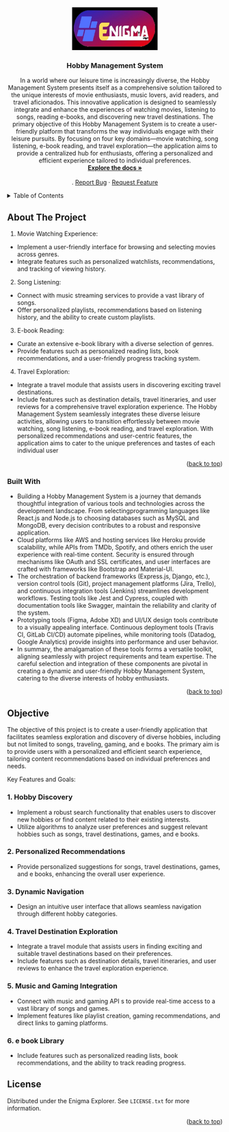 <!-- Improved compatibility of back to top link: See: https://github.com/othneildrew/Best-README-Template/pull/73 -->
<a name="readme-top"></a>
<!--
*** Thanks for checking out the Best-README-Template. If you have a suggestion
*** that would make this better, please fork the repo and create a pull request
*** or simply open an issue with the tag "enhancement".
*** Don't forget to give the project a star!
*** Thanks again! Now go create something AMAZING! :D
-->



<!-- PROJECT SHIELDS -->
<!--
*** I'm using markdown "reference style" links for readability.
*** Reference links are enclosed in brackets [ ] instead of parentheses ( ).
*** See the bottom of this document for the declaration of the reference variables
*** for contributors-url, forks-url, etc. This is an optional, concise syntax you may use.
*** https://www.markdownguide.org/basic-syntax/#reference-style-links
-->




<!-- PROJECT LOGO -->
<br />
<div align="center">
  <a href="https://github.com/Maleesha2001-malee/Enigma-Explorer.git">
    <img src="Images/Logo.jpg" alt="Logo" width="200" height="100">
  </a>

<h3 align="center">Hobby Management System </h3>

  <p align="center">
    In a world where our leisure time is increasingly diverse, the Hobby Management System
presents itself as a comprehensive solution tailored to the unique interests of movie
enthusiasts, music lovers, avid readers, and travel aficionados. This innovative
application is designed to seamlessly integrate and enhance the experiences of watching
movies, listening to songs, reading e-books, and discovering new travel destinations.
The primary objective of this Hobby Management System is to create a user-friendly
platform that transforms the way individuals engage with their leisure pursuits. By
focusing on four key domains—movie watching, song listening, e-book reading, and
travel exploration—the application aims to provide a centralized hub for enthusiasts,
offering a personalized and efficient experience tailored to individual preferences.
    <br />
    <a href="https://github.com/Maleesha2001-malee/Enigma-Explorer.git"><strong>Explore the docs »</strong></a>
    <br />
    <br />
    .
    <a href="https://github.com/Maleesha2001-malee/Enigma-Explorer.git/issues">Report Bug</a>
    ·
    <a href="https://github.com/Maleesha2001-malee/Enigma-Explorer.git/issues">Request Feature</a>
  </p>
</div>



<!-- TABLE OF CONTENTS -->
<details>
  <summary>Table of Contents</summary>
  <ol>
    <li>
      <a href="#about-the-project">About The Project</a>
      <li><a href="#built-with">Built With</a></li>
    </li>
    <li><a href="#objective">Objective</a></li>
    <li><a href="#license">License</a></li>
 
   
  </ol>
</details>



<!-- ABOUT THE PROJECT -->
## About The Project

 
1. Movie Watching Experience:
- Implement a user-friendly interface for browsing and selecting movies across genres.
- Integrate features such as personalized watchlists, recommendations, and tracking of
viewing history.

2. Song Listening:
- Connect with music streaming services to provide a vast library of songs.
- Offer personalized playlists, recommendations based on listening history, and the
ability to create custom playlists.
3. E-book Reading:
  
- Curate an extensive e-book library with a diverse selection of genres.
- Provide features such as personalized reading lists, book recommendations, and a
user-friendly progress tracking system.

4. Travel Exploration:
- Integrate a travel module that assists users in discovering exciting travel destinations.
- Include features such as destination details, travel itineraries, and user reviews for a
comprehensive travel exploration experience.
The Hobby Management System seamlessly integrates these diverse leisure activities,
allowing users to transition effortlessly between movie watching, song listening, e-book
reading, and travel exploration. With personalized recommendations and user-centric
features, the application aims to cater to the unique preferences and tastes of each
individual user


<p align="right">(<a href="#readme-top">back to top</a>)</p>



### Built With

  * Building a Hobby Management System is a journey that demands thoughtful integration
of various tools and technologies across the development landscape. From selectingprogramming languages like React.js and Node.js to choosing databases such as MySQL
and MongoDB, every decision contributes to a robust and responsive application.<br>
* Cloud platforms like AWS and hosting services like Heroku provide scalability, while
APIs from TMDb, Spotify, and others enrich the user experience with real-time content.
Security is ensured through mechanisms like OAuth and SSL certificates, and user
interfaces are crafted with frameworks like Bootstrap and Material-UI.<br>
* The orchestration of backend frameworks (Express.js, Django, etc.), version control tools
(Git), project management platforms (Jira, Trello), and continuous integration tools
(Jenkins) streamlines development workflows. Testing tools like Jest and Cypress,
coupled with documentation tools like Swagger, maintain the reliability and clarity of the
system.<br>
* Prototyping tools (Figma, Adobe XD) and UI/UX design tools contribute to a visually
appealing interface. Continuous deployment tools (Travis CI, GitLab CI/CD) automate
pipelines, while monitoring tools (Datadog, Google Analytics) provide insights into
performance and user behavior.<br>
* In summary, the amalgamation of these tools forms a versatile toolkit, aligning
seamlessly with project requirements and team expertise. The careful selection and
integration of these components are pivotal in creating a dynamic and user-friendly
Hobby Management System, catering to the diverse interests of hobby enthusiasts.



<p align="right">(<a href="#readme-top">back to top</a>)</p>


## Objective
<p>
The objective of this project is to create a user-friendly application that facilitates seamless
exploration and discovery of diverse hobbies, including but not limited to songs, traveling,
gaming, and e books. The primary aim is to provide users with a personalized and efficient
search experience, tailoring content recommendations based on individual preferences and needs.
</p>

Key Features and Goals:
### 1. Hobby Discovery
  * Implement a robust search functionality that enables users to discover new hobbies or
find content related to their existing interests.
  * Utilize algorithms to analyze user preferences and suggest relevant hobbies such as songs,
travel destinations, games, and e books.
### 2. Personalized Recommendations
  * Provide personalized suggestions for songs, travel destinations, games, and e books,
enhancing the overall user experience.
### 3. Dynamic Navigation
  * Design an intuitive user interface that allows seamless navigation through different hobby
categories.
### 4. Travel Destination Exploration
  * Integrate a travel module that assists users in finding exciting and suitable travel
destinations based on their preferences.
  * Include features such as destination details, travel itineraries, and user reviews to enhance
the travel exploration experience.
### 5. Music and Gaming Integration
  * Connect with music and gaming API s to provide real-time access to a vast library of
songs and games.
  * Implement features like playlist creation, gaming recommendations, and direct links to
gaming platforms.
### 6. e book Library
  * Include features such as personalized reading lists, book recommendations, and the
ability to track reading progress.





<!-- LICENSE -->
## License

Distributed under the Enigma Explorer. See `LICENSE.txt` for more information.

<p align="right">(<a href="#readme-top">back to top</a>)</p>







<!-- ACKNOWLEDGMENTS -->





<!-- MARKDOWN LINKS & IMAGES -->
<!-- https://www.markdownguide.org/basic-syntax/#reference-style-links -->
[contributors-shield]: https://img.shields.io/github/contributors/Maleesha2001-malee/Enigma-Explorer.svg?style=for-the-badge
[contributors-url]: "https://github.com/Maleesha2001-malee/Enigma-Explorer.git/graphs/contributors
[forks-shield]: https://img.shields.io/github/forks/Maleesha2001-malee/Enigma-Explorer.svg?style=for-the-badge
[forks-url]: https://github.com/Maleesha2001-malee/Enigma-Explorer/network/members
[stars-shield]: https://img.shields.io/github/stars/Maleesha2001-malee/Enigma-Explorer.svg?style=for-the-badge
[stars-url]: https://github.com/github_username/repo_name/stargazers
[issues-shield]: https://img.shields.io/github/issues/github_username/repo_name.svg?style=for-the-badge
[issues-url]: https://github.com/Maleesha2001-malee/Enigma-Explorer/issues
[license-shield]: https://img.shields.io/github/license/github_username/repo_name.svg?style=for-the-badge
[license-url]: https://github.com/github_username/repo_name/blob/master/LICENSE.txt
[linkedin-shield]: https://img.shields.io/badge/-LinkedIn-black.svg?style=for-the-badge&logo=linkedin&colorB=555
[linkedin-url]: https://linkedin.com/in/linkedin_username
[product-screenshot]: images/screenshot.png
[Next.js]: https://img.shields.io/badge/next.js-000000?style=for-the-badge&logo=nextdotjs&logoColor=white
[Next-url]: https://nextjs.org/
[React.js]: https://img.shields.io/badge/React-20232A?style=for-the-badge&logo=react&logoColor=61DAFB
[React-url]: https://reactjs.org/
[Vue.js]: https://img.shields.io/badge/Vue.js-35495E?style=for-the-badge&logo=vuedotjs&logoColor=4FC08D
[Vue-url]: https://vuejs.org/
[Angular.io]: https://img.shields.io/badge/Angular-DD0031?style=for-the-badge&logo=angular&logoColor=white
[Angular-url]: https://angular.io/
[Svelte.dev]: https://img.shields.io/badge/Svelte-4A4A55?style=for-the-badge&logo=svelte&logoColor=FF3E00
[Svelte-url]: https://svelte.dev/
[Laravel.com]: https://img.shields.io/badge/Laravel-FF2D20?style=for-the-badge&logo=laravel&logoColor=white
[Laravel-url]: https://laravel.com
[Bootstrap.com]: https://img.shields.io/badge/Bootstrap-563D7C?style=for-the-badge&logo=bootstrap&logoColor=white
[Bootstrap-url]: https://getbootstrap.com
[JQuery.com]: https://img.shields.io/badge/jQuery-0769AD?style=for-the-badge&logo=jquery&logoColor=white
[JQuery-url]: https://jquery.com 
